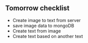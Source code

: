 ## Tomorrow checklist

 - Create image to text from server
 - save image data to mongoDB
 - Create text from image
 - Create text based on another text